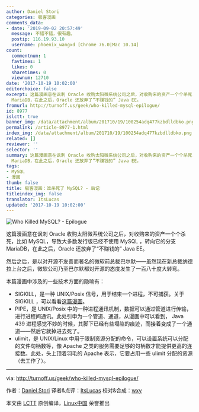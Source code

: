 ```yaml
---
author: Daniel Stori
categories: 极客漫画
comments_data:
- date: '2019-09-02 20:57:49'
  message: 不错不错，很有趣。
  postip: 116.19.93.10
  username: phoenix_wangxd [Chrome 76.0|Mac 10.14]
count:
  commentnum: 1
  favtimes: 1
  likes: 0
  sharetimes: 0
  viewnum: 12710
date: '2017-10-19 10:02:00'
editorchoice: false
excerpt: 这篇漫画意在讽刺 Oracle 收购太阳微系统公司之后，对收购来的资产一个个杀死，比如 MySQL，导致大多数发行版已经不使用 MySQL ，转向它的分支
  MariaDB，在此之后，Oracle 还放弃了“不赚钱的” Java EE。
fromurl: http://turnoff.us/geek/who-killed-mysql-epilogue/
id: 8977
islctt: true
banner_img: /data/attachment/album/201710/19/100254adq477kzbdlldbko.png.large.jpg
permalink: /article-8977-1.html
index_img: /data/attachment/album/201710/19/100254adq477kzbdlldbko.png.thumb.jpg
related: []
reviewer: ''
selector: ''
summary: 这篇漫画意在讽刺 Oracle 收购太阳微系统公司之后，对收购来的资产一个个杀死，比如 MySQL，导致大多数发行版已经不使用 MySQL ，转向它的分支
  MariaDB，在此之后，Oracle 还放弃了“不赚钱的” Java EE。
tags:
- MySQL
- 漫画
thumb: false
title: 极客漫画：谁杀死了 MySQL? - 后记
titleindex_img: false
translator: ItsLucas
updated: '2017-10-19 10:02:00'
---
```


![Who Killed MySQL? - Epilogue](/data/attachment/album/201710/19/100254adq477kzbdlldbko.png)


这篇漫画意在讽刺 Oracle 收购太阳微系统公司之后，对收购来的资产一个个杀死，比如 MySQL，导致大多数发行版已经不使用 MySQL ，转向它的分支 MariaDB，在此之后，Oracle 还放弃了“不赚钱的” Java EE。


然后之后，是以对开源不友善而著名的微软前总裁巴尔默——虽然现在新总裁纳德拉上台之后，微软公司乃至巴尔默都对开源的态度发生了一百八十度大转弯。


本篇漫画中涉及的一些技术方面的隐喻有：


* SIGKILL，是一种 UNIX/Posix 信号，用于结束一个进程，不可捕获。关于 SIGKILL ，可以看看[这篇漫画](/article-8791-1.html)。
* PIPE，是 UNIX/Posix 中的一种进程通讯机制，数据可以通过管道进行传输，进行进程间通讯。此处引申为一个管道、通道，从漫画中可以看到， Java 439 进程感觉不妙的时候，其脚下已经有些塌陷的痕迹，而接着变成了一个通道——然后它就掉进去死了。
* ulimit，是 UNIX/Linux 中用于限制资源分配的命令，可以设置系统可以分配的文件句柄数等，像 Apache 之类的服务需要足够的句柄数才能提供更高的连接数。此处，头上顶着羽毛的 Apache 表示，它要占用一些 ulimit 分配的资源（去工作了）。




---


via: <http://turnoff.us/geek/who-killed-mysql-epilogue/>


作者：[Daniel Stori](http://turnoff.us/about/) 译者&点评：[ItsLucas](https://github.com/ItsLucas) 校对&合成：[wxy](https://github.com/wxy)


本文由 [LCTT](https://github.com/LCTT/TranslateProject) 原创编译，[Linux中国](https://linux.cn/) 荣誉推出